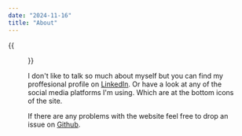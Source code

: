 ```yaml
---
date: "2024-11-16"
title: "About"
---
```


{{<figure src="/images/this-is-me.png" class="left">}}

I don't like to talk so much about myself but you can find my proffesional profile on [LinkedIn](https://linkedin.com/in/xorgate).
Or have a look at any of the social media platforms I'm using. Which are at the bottom icons of the site.

If there are any problems with the website feel free to drop an issue on [Github](https://github.com/xor-gate/xor-gate.org/issues).
